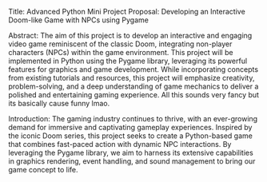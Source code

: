 Title: Advanced Python Mini Project Proposal: Developing an Interactive Doom-like Game with NPCs using Pygame

Abstract:
The aim of this project is to develop an interactive and engaging video game reminiscent of the classic Doom, integrating non-player characters (NPCs) within the game environment. This project will be implemented in Python using the Pygame library, leveraging its powerful features for graphics and game development. While incorporating concepts from existing tutorials and resources, this project will emphasize creativity, problem-solving, and a deep understanding of game mechanics to deliver a polished and entertaining gaming experience. All this sounds very fancy but its basically cause funny lmao.

Introduction:
The gaming industry continues to thrive, with an ever-growing demand for immersive and captivating gameplay experiences. Inspired by the iconic Doom series, this project seeks to create a Python-based game that combines fast-paced action with dynamic NPC interactions. By leveraging the Pygame library, we aim to harness its extensive capabilities in graphics rendering, event handling, and sound management to bring our game concept to life.
